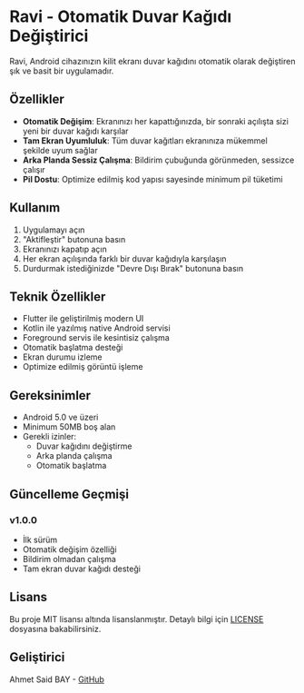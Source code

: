 # Ravi - Otomatik Duvar Kağıdı Değiştirici

Ravi, Android cihazınızın kilit ekranı duvar kağıdını otomatik olarak değiştiren şık ve basit bir uygulamadır.

## Özellikler

- **Otomatik Değişim**: Ekranınızı her kapattığınızda, bir sonraki açılışta sizi yeni bir duvar kağıdı karşılar
- **Tam Ekran Uyumluluk**: Tüm duvar kağıtları ekranınıza mükemmel şekilde uyum sağlar
- **Arka Planda Sessiz Çalışma**: Bildirim çubuğunda görünmeden, sessizce çalışır
- **Pil Dostu**: Optimize edilmiş kod yapısı sayesinde minimum pil tüketimi

## Kullanım

1. Uygulamayı açın
2. "Aktifleştir" butonuna basın
3. Ekranınızı kapatıp açın
4. Her ekran açılışında farklı bir duvar kağıdıyla karşılaşın
5. Durdurmak istediğinizde "Devre Dışı Bırak" butonuna basın

## Teknik Özellikler

- Flutter ile geliştirilmiş modern UI
- Kotlin ile yazılmış native Android servisi
- Foreground servis ile kesintisiz çalışma
- Otomatik başlatma desteği
- Ekran durumu izleme
- Optimize edilmiş görüntü işleme

## Gereksinimler

- Android 5.0 ve üzeri
- Minimum 50MB boş alan
- Gerekli izinler:
  - Duvar kağıdını değiştirme
  - Arka planda çalışma
  - Otomatik başlatma

## Güncelleme Geçmişi

### v1.0.0
- İlk sürüm
- Otomatik değişim özelliği
- Bildirim olmadan çalışma
- Tam ekran duvar kağıdı desteği

## Lisans

Bu proje MIT lisansı altında lisanslanmıştır. Detaylı bilgi için [LICENSE](LICENSE) dosyasına bakabilirsiniz.

## Geliştirici

Ahmet Said BAY - [GitHub](https://github.com/said-bay)
